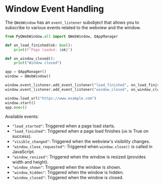 # Window Event Handling

The ``QWebWindow`` has an ``event_listener`` subobject that allows you to subscribe to various events related to the webview and the window.

```python
from PyQWebWindow.all import QWebWindow, QAppManager

def on_load_finished(ok: bool):
    print(f"Page loaded: {ok}")

def on_window_closed():
    print("Window closed")

app = QAppManager()
window = QWebWindow()

window.event_listener.add_event_listener("load_finished", on_load_finished)
window.event_listener.add_event_listener("window_closed", on_window_closed)

window.load_url("https://www.example.com")
window.start()
app.exec()
```

Available events:
- ``"load_started"``: Triggered when a page load starts.
- ``"load_finished"``: Triggered when a page load finishes (``ok`` is True on success).
- ``"visible_changed"``: Triggered when the webview's visibility changes.
- ``"window_close_requested"``: Triggered when ``window.close()`` is called in JavaScript.
- ``"window_resized"``: Triggered when the window is resized (provides width and height).
- ``"window_shown"``: Triggered when the window is shown.
- ``"window_hidden"``: Triggered when the window is hidden.
- ``"window_closed"``: Triggered when the window is closed.
